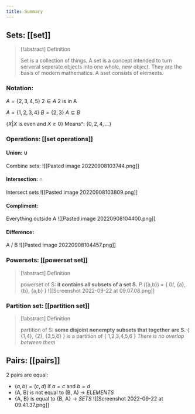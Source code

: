 ```yaml
---
title: Summary
---
```


## **Sets:** [[set]]
>[!abstract] Definition
>
>Set is a collection of things. A set is a concept intended to turn serveral seperate objects into one whole, new object. They are the basis of modern mathematics. A aset consists of elements.  

### Notation:
$A = \{ 2, 3, 4, 5 \}$
$2 ∈ A$
2 is in A

$A = \{ 1, 2, 3, 4\}$
$B = \{ 2, 3\}$
$A \subseteq B$

$\{X | X \text{ is even and } X \geq 0\}$
Means^: $\{0, 2, 4, ...\}$

### Operations: [[set operations]]
#### Union: ∪ 
Combine sets:
![[Pasted image 20220908103744.png]]
#### Intersection: ∩
Intersect sets 
![[Pasted image 20220908103809.png]]
#### Compliment:
Everything outside A
![[Pasted image 20220908104400.png]]
#### Difference:
A / B
![[Pasted image 20220908104457.png]]

### Powersets: [[powerset set]]
>[!abstract] Definition
>
>powerset of S: **it contains all subsets of a set S.** P ({a,b}) = { 0/, {a}, {b}, {a,b} } 
>![[Screenshot 2022-09-22 at 09.07.08.png]]

### Partition set: [[partition set]] 
>[!abstract] Definition
>
>partition of S: **some disjoint nonempty subsets that together** **are S.** 
{ {1,4}, {2}, {3,5,6} } is a partition of { 1,2,3,4,5,6 }
*There is no overlap between them*


## **Pairs:** [[pairs]]
2 pairs are equal:
- $(a,b) = (c,d)$ if $a = c$ and $b = d$
- (A, B) is not equal to (B, A)  $\to$  *ELEMENTS*
- {A, B} is equal to {B, A}  $\to$  *SETS*
![[Screenshot 2022-09-22 at 09.41.37.png]]

